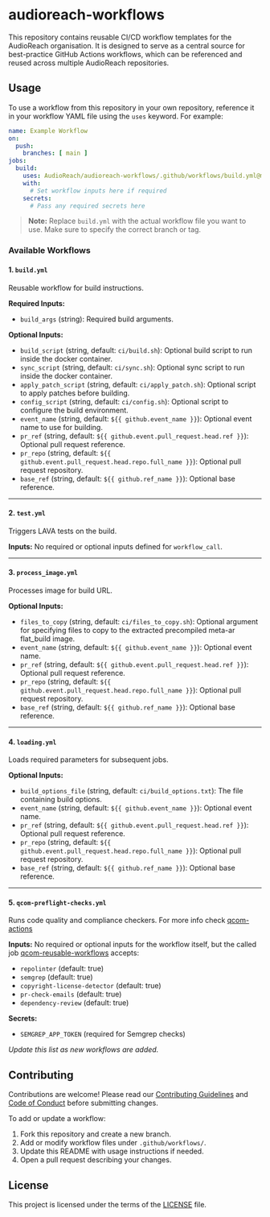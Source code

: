 # audioreach-workflows

This repository contains reusable CI/CD workflow templates for the AudioReach organisation. It is designed to serve as a central source for best-practice GitHub Actions workflows, which can be referenced and reused across multiple AudioReach repositories.

## Usage

To use a workflow from this repository in your own repository, reference it in your workflow YAML file using the `uses` keyword. For example:

```yaml
name: Example Workflow
on:
  push:
    branches: [ main ]
jobs:
  build:
    uses: AudioReach/audioreach-workflows/.github/workflows/build.yml@master
    with:
      # Set workflow inputs here if required
    secrets:
      # Pass any required secrets here
```

> **Note:** Replace `build.yml` with the actual workflow file you want to use. Make sure to specify the correct branch or tag.


### Available Workflows

#### 1. `build.yml`
Reusable workflow for build instructions.

**Required Inputs:**
- `build_args` (string): Required build arguments.

**Optional Inputs:**
- `build_script` (string, default: `ci/build.sh`): Optional build script to run inside the docker container.
- `sync_script` (string, default: `ci/sync.sh`): Optional sync script to run inside the docker container.
- `apply_patch_script` (string, default: `ci/apply_patch.sh`): Optional script to apply patches before building.
- `config_script` (string, default: `ci/config.sh`): Optional script to configure the build environment.
- `event_name` (string, default: `${{ github.event_name }}`): Optional event name to use for building.
- `pr_ref` (string, default: `${{ github.event.pull_request.head.ref }}`): Optional pull request reference.
- `pr_repo` (string, default: `${{ github.event.pull_request.head.repo.full_name }}`): Optional pull request repository.
- `base_ref` (string, default: `${{ github.ref_name }}`): Optional base reference.

---

#### 2. `test.yml`
Triggers LAVA tests on the build.

**Inputs:**
No required or optional inputs defined for `workflow_call`.

---

#### 3. `process_image.yml`
Processes image for build URL.

**Optional Inputs:**
- `files_to_copy` (string, default: `ci/files_to_copy.sh`): Optional argument for specifying files to copy to the extracted precompiled meta-ar flat_build image.
- `event_name` (string, default: `${{ github.event_name }}`): Optional event name.
- `pr_ref` (string, default: `${{ github.event.pull_request.head.ref }}`): Optional pull request reference.
- `pr_repo` (string, default: `${{ github.event.pull_request.head.repo.full_name }}`): Optional pull request repository.
- `base_ref` (string, default: `${{ github.ref_name }}`): Optional base reference.

---

#### 4. `loading.yml`
Loads required parameters for subsequent jobs.

**Optional Inputs:**
- `build_options_file` (string, default: `ci/build_options.txt`): The file containing build options.
- `event_name` (string, default: `${{ github.event_name }}`): Optional event name.
- `pr_ref` (string, default: `${{ github.event.pull_request.head.ref }}`): Optional pull request reference.
- `pr_repo` (string, default: `${{ github.event.pull_request.head.repo.full_name }}`): Optional pull request repository.
- `base_ref` (string, default: `${{ github.ref_name }}`): Optional base reference.

---

#### 5. `qcom-preflight-checks.yml`
Runs code quality and compliance checkers. For more info check [qcom-actions](https://github.com/qualcomm/qcom-actions)

**Inputs:**
No required or optional inputs for the workflow itself, but the called job [qcom-reusable-workflows](https://github.com/qualcomm/qcom-reusable-workflows) accepts:
- `repolinter` (default: true)
- `semgrep` (default: true)
- `copyright-license-detector` (default: true)
- `pr-check-emails` (default: true)
- `dependency-review` (default: true)

**Secrets:**
- `SEMGREP_APP_TOKEN` (required for Semgrep checks)

_Update this list as new workflows are added._


## Contributing

Contributions are welcome! Please read our [Contributing Guidelines](CONTRIBUTING.md) and [Code of Conduct](CODE-OF-CONDUCT.md) before submitting changes.

To add or update a workflow:

1. Fork this repository and create a new branch.
2. Add or modify workflow files under `.github/workflows/`.
3. Update this README with usage instructions if needed.
4. Open a pull request describing your changes.

## License

This project is licensed under the terms of the [LICENSE](LICENSE) file.

